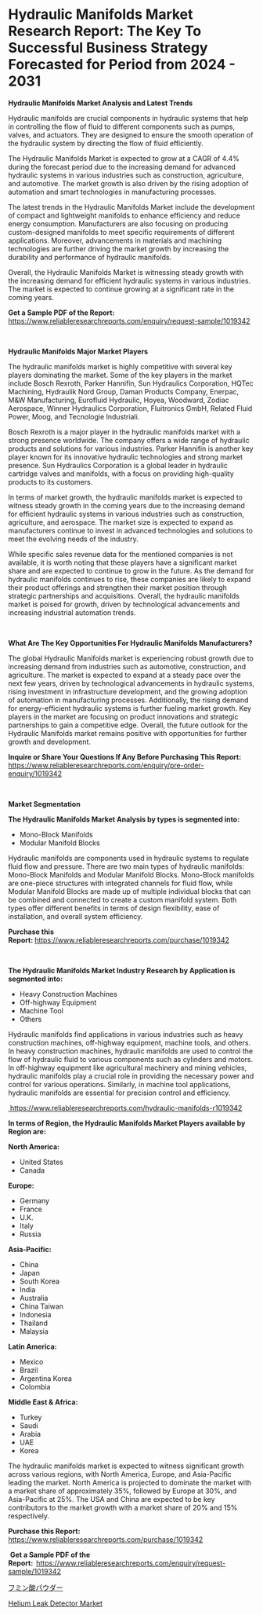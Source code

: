 <p><h1>Hydraulic Manifolds Market Research Report: The Key To Successful Business Strategy Forecasted for Period from 2024 - 2031</h1></p><p><strong>Hydraulic Manifolds Market Analysis and Latest Trends</strong></p>
<p><p>Hydraulic manifolds are crucial components in hydraulic systems that help in controlling the flow of fluid to different components such as pumps, valves, and actuators. They are designed to ensure the smooth operation of the hydraulic system by directing the flow of fluid efficiently.</p><p>The Hydraulic Manifolds Market is expected to grow at a CAGR of 4.4% during the forecast period due to the increasing demand for advanced hydraulic systems in various industries such as construction, agriculture, and automotive. The market growth is also driven by the rising adoption of automation and smart technologies in manufacturing processes.</p><p>The latest trends in the Hydraulic Manifolds Market include the development of compact and lightweight manifolds to enhance efficiency and reduce energy consumption. Manufacturers are also focusing on producing custom-designed manifolds to meet specific requirements of different applications. Moreover, advancements in materials and machining technologies are further driving the market growth by increasing the durability and performance of hydraulic manifolds.</p><p>Overall, the Hydraulic Manifolds Market is witnessing steady growth with the increasing demand for efficient hydraulic systems in various industries. The market is expected to continue growing at a significant rate in the coming years.</p></p>
<p><strong>Get a Sample PDF of the Report:&nbsp;</strong> <a href="https://www.reliableresearchreports.com/enquiry/request-sample/1019342">https://www.reliableresearchreports.com/enquiry/request-sample/1019342</a></p>
<p>&nbsp;</p>
<p><strong>Hydraulic Manifolds Major Market Players</strong></p>
<p><p>The hydraulic manifolds market is highly competitive with several key players dominating the market. Some of the key players in the market include Bosch Rexroth, Parker Hannifin, Sun Hydraulics Corporation, HQTec Machining, Hydraulik Nord Group, Daman Products Company, Enerpac, M&W Manufacturing, Eurofluid Hydraulic, Hoyea, Woodward, Zodiac Aerospace, Winner Hydraulics Corporation, Fluitronics GmbH, Related Fluid Power, Moog, and Tecnologie Industriali.</p><p>Bosch Rexroth is a major player in the hydraulic manifolds market with a strong presence worldwide. The company offers a wide range of hydraulic products and solutions for various industries. Parker Hannifin is another key player known for its innovative hydraulic technologies and strong market presence. Sun Hydraulics Corporation is a global leader in hydraulic cartridge valves and manifolds, with a focus on providing high-quality products to its customers.</p><p>In terms of market growth, the hydraulic manifolds market is expected to witness steady growth in the coming years due to the increasing demand for efficient hydraulic systems in various industries such as construction, agriculture, and aerospace. The market size is expected to expand as manufacturers continue to invest in advanced technologies and solutions to meet the evolving needs of the industry.</p><p>While specific sales revenue data for the mentioned companies is not available, it is worth noting that these players have a significant market share and are expected to continue to grow in the future. As the demand for hydraulic manifolds continues to rise, these companies are likely to expand their product offerings and strengthen their market position through strategic partnerships and acquisitions. Overall, the hydraulic manifolds market is poised for growth, driven by technological advancements and increasing industrial automation trends.</p></p>
<p>&nbsp;</p>
<p><strong>What Are The Key Opportunities For Hydraulic Manifolds Manufacturers?</strong></p>
<p><p>The global Hydraulic Manifolds market is experiencing robust growth due to increasing demand from industries such as automotive, construction, and agriculture. The market is expected to expand at a steady pace over the next few years, driven by technological advancements in hydraulic systems, rising investment in infrastructure development, and the growing adoption of automation in manufacturing processes. Additionally, the rising demand for energy-efficient hydraulic systems is further fueling market growth. Key players in the market are focusing on product innovations and strategic partnerships to gain a competitive edge. Overall, the future outlook for the Hydraulic Manifolds market remains positive with opportunities for further growth and development.</p></p>
<p><strong>Inquire or Share Your Questions If Any Before Purchasing This Report:</strong> <a href="https://www.reliableresearchreports.com/enquiry/pre-order-enquiry/1019342">https://www.reliableresearchreports.com/enquiry/pre-order-enquiry/1019342</a></p>
<p>&nbsp;</p>
<p><strong>Market Segmentation</strong></p>
<p><strong>The Hydraulic Manifolds Market Analysis by types is segmented into:</strong></p>
<p><ul><li>Mono-Block Manifolds</li><li>Modular Manifold Blocks</li></ul></p>
<p><p>Hydraulic manifolds are components used in hydraulic systems to regulate fluid flow and pressure. There are two main types of hydraulic manifolds: Mono-Block Manifolds and Modular Manifold Blocks. Mono-Block manifolds are one-piece structures with integrated channels for fluid flow, while Modular Manifold Blocks are made up of multiple individual blocks that can be combined and connected to create a custom manifold system. Both types offer different benefits in terms of design flexibility, ease of installation, and overall system efficiency.</p></p>
<p><strong>Purchase this Report:&nbsp;</strong><a href="https://www.reliableresearchreports.com/purchase/1019342">https://www.reliableresearchreports.com/purchase/1019342</a></p>
<p>&nbsp;</p>
<p><strong>The Hydraulic Manifolds Market Industry Research by Application is segmented into:</strong></p>
<p><ul><li>Heavy Construction Machines</li><li>Off-highway Equipment</li><li>Machine Tool</li><li>Others</li></ul></p>
<p><p>Hydraulic manifolds find applications in various industries such as heavy construction machines, off-highway equipment, machine tools, and others. In heavy construction machines, hydraulic manifolds are used to control the flow of hydraulic fluid to various components such as cylinders and motors. In off-highway equipment like agricultural machinery and mining vehicles, hydraulic manifolds play a crucial role in providing the necessary power and control for various operations. Similarly, in machine tool applications, hydraulic manifolds are essential for precision control and efficiency.</p></p>
<p><a href="https://www.reliableresearchreports.com/hydraulic-manifolds-r1019342">&nbsp;https://www.reliableresearchreports.com/hydraulic-manifolds-r1019342</a></p>
<p><strong>In terms of Region, the Hydraulic Manifolds Market Players available by Region are:</strong></p>
<p>
    <p> <strong> North America: </strong>
        <ul>
            <li>United States</li>
            <li>Canada</li>
        </ul>
        </p> 
    <p> <strong> Europe: </strong>
        <ul>
            <li>Germany</li>
            <li>France</li>
            <li>U.K.</li>
            <li>Italy</li>
            <li>Russia</li>
        </ul>
        </p> 
    <p> <strong> Asia-Pacific: </strong>
        <ul>
            <li>China</li>
            <li>Japan</li>
            <li>South Korea</li>
            <li>India</li>
            <li>Australia</li>
            <li>China Taiwan</li>
            <li>Indonesia</li>
            <li>Thailand</li>
            <li>Malaysia</li>
        </ul>
        </p> 
    <p> <strong> Latin America: </strong>
        <ul>
            <li>Mexico</li>
            <li>Brazil</li>
            <li>Argentina Korea</li>
            <li>Colombia</li>
        </ul>
        </p> 
    <p> <strong> Middle East & Africa: </strong>
        <ul>
            <li>Turkey</li>
            <li>Saudi</li>
            <li>Arabia</li>
            <li>UAE</li>
            <li>Korea</li>
        </ul>
    </p>
    </p>
<p><p>The hydraulic manifolds market is expected to witness significant growth across various regions, with North America, Europe, and Asia-Pacific leading the market. North America is projected to dominate the market with a market share of approximately 35%, followed by Europe at 30%, and Asia-Pacific at 25%. The USA and China are expected to be key contributors to the market growth with a market share of 20% and 15% respectively.</p></p>
<p><strong>Purchase this Report: </strong><a href="https://www.reliableresearchreports.com/purchase/1019342">https://www.reliableresearchreports.com/purchase/1019342</a></p>
<p>&nbsp;<strong>Get a Sample PDF of the Report:&nbsp;&nbsp;</strong><a href="https://www.reliableresearchreports.com/enquiry/request-sample/1019342">https://www.reliableresearchreports.com/enquiry/request-sample/1019342</a></p>
<p><strong></strong></p>
<p><p><a href="https://github.com/vhemk0794148/Market-Research-Report-List-1/blob/main/710747130287.md">フミン酸パウダー</a></p><p><a href="https://military-diascia-e68.notion.site/Helium-Leak-Detector-Market-Furnishes-Information-on-Market-Share-Market-Trends-and-Market-Growth-d0a0e953157d4827b8721d97c18aa19a">Helium Leak Detector Market</a></p></p>
